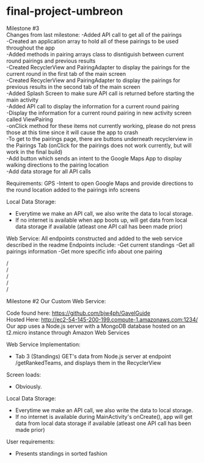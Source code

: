 # final-project-umbreon
Milestone #3  
Changes from last milestone:
-Added API call to get all of the pairings  
-Created an application array to hold all of these pairings to be used throughout the app  
-Added methods in pairing arrays class to disntiguish between current round pairings and previous results  
-Created RecyclerView and PairingAdapter to display the pairings for the current round in the first tab of the main screen  
-Created RecyclerView and PairingAdapter to display the pairings for previous results in the second tab of the main screen  
-Added Splash Screen to make sure API call is returned before starting the main activity  
-Added API call to display the information for a current round pairing  
-Display the information for a current round pairing in new activity screen called ViewPairing  
	-onClick method for these items not currently working, please do not press those at this time since it will cause the app to crash  
	-To get to the pairings page, there are buttons underneath recyclerview in the Pairings Tab (onClick for the pairings does not work currently, but will work in the final build)  
-Add button which sends an intent to the Google Maps App to display walking directions to the pairing location  
-Add data storage for all API calls  


Requirements:
GPS
-Intent to open Google Maps and provide directions to the round location added to the pairings info screens

Local Data Storage:
- Everytime we make an API call, we also write the data to local storage.
- If no internet is available when app boots up, will get data from local data storage if available (atleast one API call has been made prior)

Web Service:
All endpoints constructed and added to the web service described in the readme
Endpoints include:
-Get current standings
-Get all pairings information
-Get more specific info about one pairing  

/  
/  
/  
/  
/  

Milestone #2
Our Custom Web Service:

Code found here: https://github.com/bjw4ph/GavelGuide  
Hosted Here: http://ec2-54-145-200-199.compute-1.amazonaws.com:1234/   
Our app uses a Node.js server with a MongoDB database hosted on an t2.micro instance through Amazon Web Services  

Web Service Implementation: 
- Tab 3 (Standings) GET's data from Node.js server at endpoint /getRankedTeams, and displays them in the RecyclerView

Screen loads:  
- Obviously.

Local Data Storage:  
- Everytime we make an API call, we also write the data to local storage.  
- If no internet is available during MainActivity's onCreate(), app will get data from local data storage if available (atleast one API call has been made prior)

User requirements:
- Presents standings in sorted fashion
